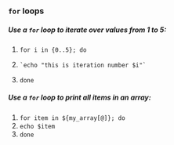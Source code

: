 ### `for` loops

##### Use a `for` loop to iterate over values from 1 to 5:

1. `for i in {0..5}; do`
2.     `echo "this is iteration number $i"`
3. `done`

##### Use a `for` loop to print all items in an array:

1. `for item in ${my_array[@]}; do`
2.   `echo $item`
3. `done`
